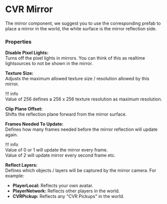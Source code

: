 # CVR Mirror
The mirror component, we suggest you to use the corresponding prefab to place a mirror in the world, the white surface is the mirror reflection side.

### Properties

**Disable Pixel Lights:**  
Turns off the pixel lights in mirrors.
You can think of this as realtime lightsources to not be shown in the mirror.


**Texture Size:**  
Adjusts the maximum allowed texture size / resolution allowed by this mirror.

!!! info  
    Value of 256 defines a 256 x 256 texture resolution as maximum resolution.


**Clip Plane Offset:**  
Shifts the reflection plane forward from the mirror surface.

**Frames Needed To Update:**  
Defines how many frames needed before the mirror reflection will update again.

!!! info  
    Value of 0 or 1 will update the mirror every frame.  
    Value of 2 will update mirror every second frame etc.  


**Reflect Layers:**    
Defines which objects / layers will be captured by the mirror camera. For example:  
- **PlayerLocal:** Reflects your own avatar.  
- **PlayerNetwork:** Reflects other players in the world.  
- **CVRPickup:** Reflects any "CVR Pickups" in the world.  

